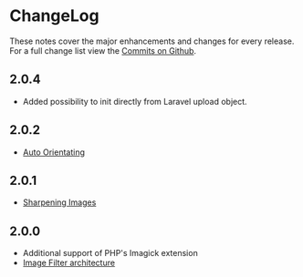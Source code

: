 # ChangeLog

These notes cover the major enhancements and changes for every release. For a full change list view the [Commits on Github](https://github.com/Intervention/image/commits/master).

## 2.0.4

- Added possibility to init directly from Laravel upload object.

## 2.0.2

- [Auto Orientating](/api/orientate)

## 2.0.1

- [Sharpening Images](/api/sharpen)

## 2.0.0

- Additional support of PHP's Imagick extension
- [Image Filter architecture](/use/filters)
